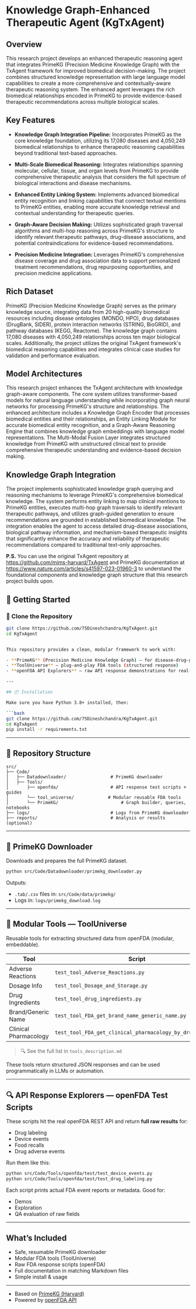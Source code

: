 # **Knowledge Graph-Enhanced Therapeutic Agent (KgTxAgent)**

## **Overview**
This research project develops an enhanced therapeutic reasoning agent that integrates PrimeKG (Precision Medicine Knowledge Graph) with the TxAgent framework for improved biomedical decision-making. The project combines structured knowledge representation with large language model capabilities to create a more comprehensive and contextually-aware therapeutic reasoning system. The enhanced agent leverages the rich biomedical relationships encoded in PrimeKG to provide evidence-based therapeutic recommendations across multiple biological scales.

## **Key Features**

* **Knowledge Graph Integration Pipeline:** Incorporates PrimeKG as the core knowledge foundation, utilizing its 17,080 diseases and 4,050,249 biomedical relationships to enhance therapeutic reasoning capabilities beyond traditional text-based approaches.

* **Multi-Scale Biomedical Reasoning:** Integrates relationships spanning molecular, cellular, tissue, and organ levels from PrimeKG to provide comprehensive therapeutic analysis that considers the full spectrum of biological interactions and disease mechanisms.

* **Enhanced Entity Linking System:** Implements advanced biomedical entity recognition and linking capabilities that connect textual mentions to PrimeKG entities, enabling more accurate knowledge retrieval and contextual understanding for therapeutic queries.

* **Graph-Aware Decision Making:** Utilizes sophisticated graph traversal algorithms and multi-hop reasoning across PrimeKG's structure to identify relevant therapeutic pathways, drug-disease associations, and potential contraindications for evidence-based recommendations.

* **Precision Medicine Integration:** Leverages PrimeKG's comprehensive disease coverage and drug association data to support personalized treatment recommendations, drug repurposing opportunities, and precision medicine applications.

## **Rich Dataset**
PrimeKG (Precision Medicine Knowledge Graph) serves as the primary knowledge source, integrating data from 20 high-quality biomedical resources including disease ontologies (MONDO, HPO), drug databases (DrugBank, SIDER), protein interaction networks (STRING, BioGRID), and pathway databases (KEGG, Reactome). The knowledge graph contains 17,080 diseases with 4,050,249 relationships across ten major biological scales. Additionally, the project utilizes the original TxAgent framework's biomedical reasoning capabilities and integrates clinical case studies for validation and performance evaluation.

## **Model Architectures**
This research project enhances the TxAgent architecture with knowledge graph-aware components. The core system utilizes transformer-based models for natural language understanding while incorporating graph neural networks for processing PrimeKG's structure and relationships. The enhanced architecture includes a Knowledge Graph Encoder that processes biomedical entities and their relationships, an Entity Linking Module for accurate biomedical entity recognition, and a Graph-Aware Reasoning Engine that combines knowledge graph embeddings with language model representations. The Multi-Modal Fusion Layer integrates structured knowledge from PrimeKG with unstructured clinical text to provide comprehensive therapeutic understanding and evidence-based decision making.

## **Knowledge Graph Integration**
The project implements sophisticated knowledge graph querying and reasoning mechanisms to leverage PrimeKG's comprehensive biomedical knowledge. The system performs entity linking to map clinical mentions to PrimeKG entities, executes multi-hop graph traversals to identify relevant therapeutic pathways, and utilizes graph-guided generation to ensure recommendations are grounded in established biomedical knowledge. The integration enables the agent to access detailed drug-disease associations, biological pathway information, and mechanism-based therapeutic insights that significantly enhance the accuracy and reliability of therapeutic recommendations compared to traditional text-only approaches.

**P.S.** You can use the original TxAgent repository at https://github.com/mims-harvard/TxAgent and PrimeKG documentation at https://www.nature.com/articles/s41597-023-01960-3 to understand the foundational components and knowledge graph structure that this research project builds upon.




## 🚀 Getting Started

### 📁 Clone the Repository

```bash
git clone https://github.com/75Dineshchandra/KgTxAgent.git
cd KgTxAgent


This repository provides a clean, modular framework to work with:

- **PrimeKG** (Precision Medicine Knowledge Graph) — for disease-drug-gene relationships
- **ToolUniverse** — plug-and-play FDA tools (structured response)
- **openFDA API Explorers** — raw API response demonstrations for real-world queries

---

## 📦 Installation

Make sure you have Python 3.8+ installed, then:

```bash
git clone https://github.com/75Dineshchandra/KgTxAgent.git
cd KgTxAgent
pip install -r requirements.txt
```

---

## 📁 Repository Structure

```
src/
├── Code/
│   ├── Datadownloader/                 # PrimeKG downloader
│   ├── Tools/
│       ├── openfda/                    # API response test scripts + guides
│       └── tool_universe/             # Modular reusable FDA tools
│       └── PrimeKG/                        # Graph builder, queries, notebooks
├── logs/                               # Logs from PrimeKG downloader
├── reports/                            # Analysis or results (optional)
```

---

## 🧬 PrimeKG Downloader

Downloads and prepares the full PrimeKG dataset.

```bash
python src/Code/Datadownloader/primekg_downloader.py
```

Outputs:
- `.tab/.csv` files in: `src/Code/data/primekg/`
- Logs in: `logs/primekg_download.log`

---

## 🔧 Modular Tools — ToolUniverse

Reusable tools for extracting structured data from openFDA (modular, embeddable).

| Tool | Script | Guide |
|------|--------|-------|
| Adverse Reactions | `test_tool_Adverse_Reactions.py` | `test_tool_Adverse_Reactions.md` |
| Dosage Info | `test_tool_Dosage_and_Storage.py` | `test_tool_Dosage_and_Storage.md` |
| Drug Ingredients | `test_tool_drug_ingredients.py` | `test_tool_drug_ingredients.md` |
| Brand/Generic Name | `test_tool_FDA_get_brand_name_generic_name.py` | — |
| Clinical Pharmacology | `test_tool_FDA_get_clinical_pharmacology_by_drug_name.py` | — |

> 🔍 See the full list in `tools_description.md`

These tools return structured JSON responses and can be used programmatically in LLMs or automation.

---

## 🔍 API Response Explorers — openFDA Test Scripts

These scripts hit the real openFDA REST API and return **full raw results** for:

- Drug labeling
- Device events
- Food recalls
- Drug adverse events

Run them like this:

```bash
python src/Code/Tools/openfda/test/test_device_events.py
python src/Code/Tools/openfda/test/test_drug_labeling.py
```

Each script prints actual FDA event reports or metadata. Good for:
- Demos
- Exploration
- QA evaluation of raw fields

---

## What’s Included

-  Safe, resumable PrimeKG downloader
-  Modular FDA tools (ToolUniverse)
-  Raw FDA response scripts (openFDA)
-  Full documentation in matching Markdown files
- Simple install & usage

---

- Based on [PrimeKG (Harvard)](https://github.com/mims-harvard/PrimeKG)
- Powered by [openFDA API](https://open.fda.gov)

